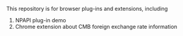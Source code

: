 This repository is for browser plug-ins and extensions, including
1. NPAPI plug-in demo
2. Chrome extension about CMB foreign exchange rate information